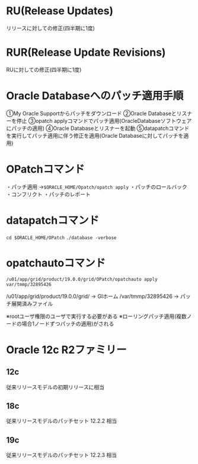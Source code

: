 # RU(Release Updates)
リリースに対しての修正(四半期に1度)
# RUR(Release Update Revisions)
RUに対しての修正(四半期に1度)
# Oracle Databaseへのパッチ適用手順
①My Oracle Supportからパッチをダウンロード
②Oracle Databaseとリスナーを停止
③opatch applyコマンドでパッチ適用(OracleDatabaseソフトウェアにパッチの適用)
④Oracle Databaseとリスナーを起動
⑤datapatchコマンドを実行してパッチ適用に伴う修正を適用(Oracle Databaseに対してパッチを適用)
# OPatchコマンド
・パッチ適用
→`$ORACLE_HOME/Opatch/opatch apply`
・パッチのロールバック
・コンフリクト
・パッチのレポート
# datapatchコマンド
`cd $ORACLE_HOME/OPatch`
`./database -verbose`
# opatchautoコマンド
`/u01/app/grid/product/19.0.0/grid/OPatch/opatchauto apply var/tmmp/32895426`

/u01/app/grid/product/19.0.0/grid/ → GIホーム
/var/tmmp/32895426 → パッチ展開済みファイル

※rootユーザ権限のユーザで実行する必要がある
※ローリングパッチ適用(複数ノードの場合1ノードずつパッチの適用)がされる

# Oracle 12c R2ファミリー
## 12c
従来リリースモデルの初期リリースに相当
## 18c
従来リリースモデルのパッチセット 12.2.2 相当
## 19c
従来リリースモデルのパッチセット 12.2.3 相当
